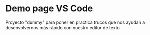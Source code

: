 # Demo page VS Code

Proyecto "dummy" para poner en practica trucos que nos ayudan a desenvolvernos más rápido con nuestro editor de texto